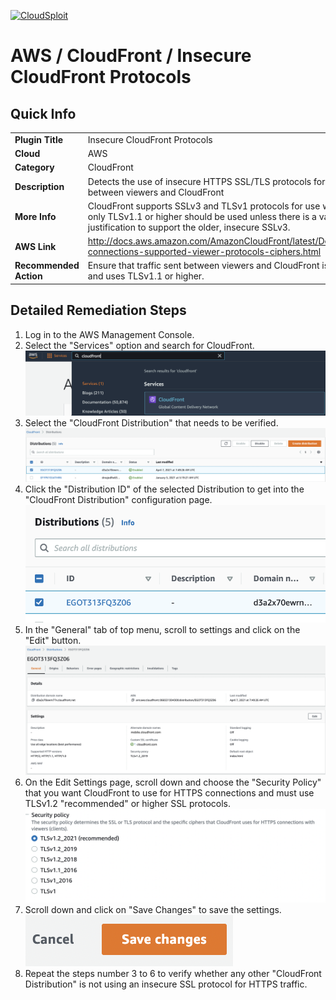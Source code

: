[![CloudSploit](https://cloudsploit.com/img/logo-new-big-text-100.png "CloudSploit")](https://cloudsploit.com)

# AWS / CloudFront / Insecure CloudFront Protocols

## Quick Info

| | |
|-|-|
| **Plugin Title** | Insecure CloudFront Protocols |
| **Cloud** | AWS |
| **Category** | CloudFront |
| **Description** | Detects the use of insecure HTTPS SSL/TLS protocols for use with HTTPS traffic between viewers and CloudFront |
| **More Info** | CloudFront supports SSLv3 and TLSv1 protocols for use with HTTPS traffic, but only TLSv1.1 or higher should be used unless there is a valid business justification to support the older, insecure SSLv3. |
| **AWS Link** | http://docs.aws.amazon.com/AmazonCloudFront/latest/DeveloperGuide/secure-connections-supported-viewer-protocols-ciphers.html |
| **Recommended Action** | Ensure that traffic sent between viewers and CloudFront is passed over HTTPS and uses TLSv1.1 or higher. |

## Detailed Remediation Steps
1. Log in to the AWS Management Console.
2. Select the "Services" option and search for CloudFront. </br> <img src="/resources/aws/cloudfront/insecure-cloudfront-protocols/step2.png"/>
3. Select the "CloudFront Distribution" that needs to be verified.</br> <img src="/resources/aws/cloudfront/insecure-cloudfront-protocols/step3.png"/>
4. Click the "Distribution ID" of the selected Distribution to get into the "CloudFront Distribution" configuration page. </br><img src="/resources/aws/cloudfront/insecure-cloudfront-protocols/step4.png"/>
5. In the "General" tab of top menu, scroll to settings and click on the "Edit" button. </br><img src="/resources/aws/cloudfront/insecure-cloudfront-protocols/step5.png"/>
6. On the Edit Settings page, scroll down and choose the "Security Policy" that you want CloudFront to use for HTTPS connections and must use TLSv1.2 "recommended" or higher SSL protocols.</br><img src="/resources/aws/cloudfront/insecure-cloudfront-protocols/step6.png"/>
7. Scroll down and click on "Save Changes" to save the settings.</br><img src="/resources/aws/cloudfront/insecure-cloudfront-protocols/step7.png"/>
8. Repeat the steps number 3 to 6 to verify whether any other "CloudFront Distribution" is not using an insecure SSL protocol for HTTPS traffic.</br>
